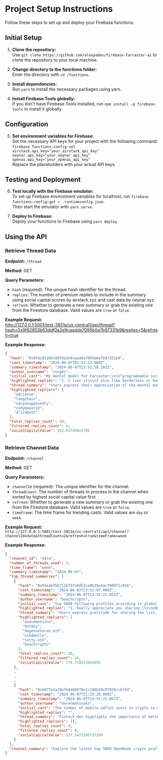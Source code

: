# Project Setup Instructions

Follow these steps to set up and deploy your Firebase functions.

## Initial Setup

1. **Clone the repository:**  
   Use `git clone https://github.com/alexpaden/firebase-farcaster-ai` to clone the repository to your local machine.

2. **Change directory to the functions folder:**  
   Enter the directory with `cd /functions`.

3. **Install dependencies:**  
   Run `yarn` to install the necessary packages using yarn.

4. **Install Firebase Tools globally:**  
   If you don't have Firebase Tools installed, run `npm install -g firebase-tools` to install it globally.

## Configuration

5. **Set environment variables for Firebase:**  
   Set the necessary API keys for your project with the following command:  
   `firebase functions:config:set airstack.api_key="your_airstack_api_key" neynar.api_key="your_neynar_api_key" openai.api_key="your_openai_api_key"`  
   Replace the placeholders with your actual API keys.

## Testing and Deployment

6. **Test locally with the Firebase emulator:**  
   To set up Firebase environment variables for localhost, run `firebase functions:config:get > .runtimeconfig.json`.  
   Then start the emulator with `yarn serve`.

7. **Deploy to Firebase:**  
   Deploy your functions to Firebase using `yarn deploy`.

## Using the API

### Retrieve Thread Data

**Endpoint:** `/thread`

**Method:** GET

**Query Parameters:**
- `hash` (required): The unique hash identifier for the thread.
- `replies`: The number of premium replies to include in the summary using social capital scores by airstack.xyz and cast data by neynar.xyz.
- `refresh`: Whether to generate a new summary or grab the existing one from the Firestore database. Valid values are `true` or `false`.

**Example Request:**  
http://127.0.0.1:5001/test-3851e/us-central1/api/thread?hash=0x9f62853b63ddf0a2e9caadda7095b0a7b97331b9&replies=5&refresh=true


**Example Response:**
```json
{
  "hash": "0x9f62853b63ddf0a2e9caadda7095b0a7b97331b9",
  "cast_timestamp": "2024-06-07T01:52:13.000Z",
  "summary_timestamp": "2024-06-07T23:51:58.202Z",
  "author_username": "zinger",
  "initial_cast": "My mental model for Farcaster:\n\n“programmable social” = what it is\n“decentralized social” = how it works\n\nThe former attracts the users, the latter attracts the builders",
  "highlighted_replies": "1. I like it\n\nI also like borderless or boundless social for what it is.\n\nTake your identity and social graph with you as you travel throughout the internet\n2. Programmable money also hits harder than decentralized finance. \n\nSo ya I like it\n3. nitpick: programmable social attracts devs who make extensions / applets that attract users\n4. True facts right there 🫡 53 $degen\n  1. One of best answer 🥰\n5. You are right bro the former attracts the users,the letter attracts the builders but everyone attraction in the money😱😍😍",
  "thread_summary": "Users express their appreciation of the mental model, with suggestions like \"borderless social\" to emphasize fluid online identities. Comparisons are made to terms like \"programmable money\" hitting harder than \"decentralized finance\" for user appeal. One user points out that \"programmable social\" specifically attracts developers who create user-attracting extensions. A few comments agree strongly, mentioning the universal allure of money.",
  "highlighted_repliers": [
    "adrienne",
    "langchain",
    "sonyasupposedly",
    "codymayer22",
    "alizabeth"
  ],
  "total_replies_count": 18,
  "filtered_replies_count": 6,
  "socialCapitalValue": 912.61749022785
}
```

### Retrieve Channel Data

**Endpoint:** `/channel`

**Method:** GET

**Query Parameters:**
- `channelId` (required): The unique identifier for the channel.
- `threadCount`: The number of threads to process in the channel when sorted by highest social capital value first.
- `refresh`: Whether to generate a new summary or grab the existing one from the Firestore database. Valid values are `true` or `false`.
- `timeFrame`: The time frame for trending casts. Valid values are `day` or `week`.

**Example Request:**  
`http://127.0.0.1:5001/test-3851e/us-central1/api/channel?channelId=data&threadCount=2&refresh=true&timeFrame=week`

**Example Response:**
```json
{
  "channel_id": "data",
  "number_of_threads_used": 2,
  "time_frame": "week",
  "summary_timestamp": "2024-06-07",
  "top_thread_summaries": [
    {
      "hash": "0x55ea635b711bf97a0d53ce8b35e4acf80971c91b",
      "cast_timestamp": "2024-06-02T23:52:07.000Z",
      "summary_timestamp": "2024-06-07T23:53:22.955Z",
      "author_username": "beachcrypto",
      "initial_cast": "top 5000 following profiles according to global openrank as of june 2, 2024 4:45pm pst\nhttps://docs.google.com/spreadsheets/d/1X_IYYJ6P_ijF5YiRvuwxoA4a-W9muHZ8Q0JB5q1OAh8",
      "highlighted_replies": "1. Really appreciate you sharing 🙏\n\n2000 $degen\n2. 334 $degen\ndo they post these or are you paying to pull them down?\n\n3. 99 percentile gang!\n\n10 $degen\n4. where did you get this dude?\n\n5. 99 percentile gang 10 $DEGEN\n  1. @dwr.eth follows you 😉\n",
      "thread_summary": "Users express gratitude for sharing the list, while some inquire about the source and whether there is a cost associated. Engagement around being in the '99 percentile gang' is noted, with mentions that certain followers (@dwr.eth) are included.",
      "highlighted_repliers": [
        "andremessina",
        "0xt0ny",
        "degenveteran.eth",
        "nikdmello",
        "totty.eth",
        "beachcrypto"
      ],
      "total_replies_count": 20,
      "filtered_replies_count": 14,
      "socialCapitalValue": 776.718523445655
    },
    .
    .
    .
    {
      "hash": "0xb077e2a10efb4a68078e1c108b39c97938cc67d3",
      "cast_timestamp": "2024-06-07T21:25:28.000Z",
      "summary_timestamp": "2024-06-07T23:53:23.057Z",
      "author_username": "darenmatsuoka",
      "initial_cast": "The number of mobile wallet users in crypto is now at an all time high of 28 million, according to the data from our State of Crypto Index. This is a good indicator that the industry’s UX improvements are bringing more mainstream users into the space.",
      "highlighted_replies": "",
      "thread_summary": "Fintech_dev highlights the importance of better security measures to protect newcomers. CryptoLover remarks on how increased usability is key to wider adoption, stressing continued UX improvements. TechGuru suggests this growth could attract more developers to the industry. Mintit comments on the role of educational resources in onboarding new users effectively. Pearl adds that this surge in users should encourage businesses to offer more mobile-friendly crypto services.",
      "highlighted_repliers": [],
      "total_replies_count": 0,
      "filtered_replies_count": 0,
      "socialCapitalValue": 537.5473295737199
    }
  ],
  "channel_summary": "Explore the latest top 5000 OpenRank crypto profiles shared by beachcrypto, sparking thanks and discussions on follower status and included profiles. Darenmatsuoka highlights a record 28 million mobile wallet users, citing UX enhancements. Conversations emphasize security, usability, developer attraction, educational resources, and business potential in mobile-friendly crypto services."
}
```


